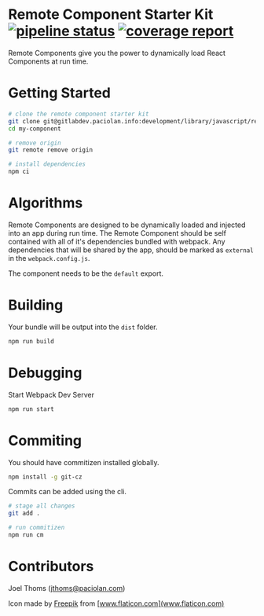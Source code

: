 # Remote Component Starter Kit [![pipeline status](https://gitlabdev.paciolan.info/development/library/javascript/remote-component-starterkit/badges/master/pipeline.svg)](https://gitlabdev.paciolan.info/development/library/javascript/remote-component-starterkit/commits/master) [![coverage report](https://gitlabdev.paciolan.info/development/library/javascript/remote-component-starterkit/badges/master/coverage.svg)](https://gitlabdev.paciolan.info/development/library/javascript/remote-component-starterkit/commits/master)

Remote Components give you the power to dynamically load React Components at run time.

# Getting Started

```bash
# clone the remote component starter kit
git clone git@gitlabdev.paciolan.info:development/library/javascript/remote-component-starterkit.git my-component
cd my-component

# remove origin
git remote remove origin

# install dependencies
npm ci
```

# Algorithms

Remote Components are designed to be dynamically loaded and injected into an app during run time. The Remote Component should be self contained with all of it's dependencies bundled with webpack. Any dependencies that will be shared by the app, should be marked as `external` in the `webpack.config.js`.

The component needs to be the `default` export.

# Building

Your bundle will be output into the `dist` folder.

```bash
npm run build
```

# Debugging

Start Webpack Dev Server

```bash
npm run start
```

# Commiting

You should have commitizen installed globally.

```bash
npm install -g git-cz
```

Commits can be added using the cli.

```bash
# stage all changes
git add .

# run commitizen
npm run cm
```

# Contributors

Joel Thoms (jthoms@paciolan.com)

Icon made by [Freepik](https://www.flaticon.com/authors/freepik) from [www.flaticon.com](www.flaticon.com)
